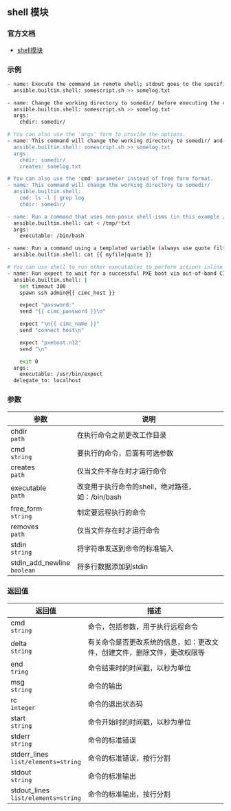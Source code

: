 ## shell 模块

### 官方文档
  - [shell模块](https://docs.ansible.com/ansible/latest/collections/ansible/builtin/shell_module.html)
  
### 示例
```bash
- name: Execute the command in remote shell; stdout goes to the specified file on the remote
  ansible.builtin.shell: somescript.sh >> somelog.txt

- name: Change the working directory to somedir/ before executing the command
  ansible.builtin.shell: somescript.sh >> somelog.txt
  args:
    chdir: somedir/

# You can also use the 'args' form to provide the options.
- name: This command will change the working directory to somedir/ and will only run when somedir/somelog.txt doesn't exist
  ansible.builtin.shell: somescript.sh >> somelog.txt
  args:
    chdir: somedir/
    creates: somelog.txt

# You can also use the 'cmd' parameter instead of free form format.
- name: This command will change the working directory to somedir/
  ansible.builtin.shell:
    cmd: ls -l | grep log
    chdir: somedir/

- name: Run a command that uses non-posix shell-isms (in this example /bin/sh doesn't handle redirection and wildcards together but bash does)
  ansible.builtin.shell: cat < /tmp/*txt
  args:
    executable: /bin/bash

- name: Run a command using a templated variable (always use quote filter to avoid injection)
  ansible.builtin.shell: cat {{ myfile|quote }}

# You can use shell to run other executables to perform actions inline
- name: Run expect to wait for a successful PXE boot via out-of-band CIMC
  ansible.builtin.shell: |
    set timeout 300
    spawn ssh admin@{{ cimc_host }}

    expect "password:"
    send "{{ cimc_password }}\n"

    expect "\n{{ cimc_name }}"
    send "connect host\n"

    expect "pxeboot.n12"
    send "\n"

    exit 0
  args:
    executable: /usr/bin/expect
  delegate_to: localhost
```

### 参数
| 参数              | 说明                              | 
|-----------------|---------------------------------|
| chdir <br> `path`| 在执行命令之前更改工作目录                   |
| cmd <br> `string`| 要执行的命令，后面有可选参数                  |
| creates <br> `path`| 仅当文件不存在时才运行命令                   |
| executable <br> `path`| 改变用于执行命令的shell，绝对路径，如：/bin/bash |
|free_form <br> `string`| 制定要远程执行的命令                      |
|removes <br> `path`| 仅当文件存在时才运行命令                    |
|stdin <br> `string`| 将字符串发送到命令的标准输入                  |
|stdin_add_newline <br> `boolean`| 将多行数据添加到stdin                   |

### 返回值
| 返回值                                      | 描述                              |
|------------------------------------------|---------------------------------|
| cmd <br> `string`                        | 命令，包括参数，用于执行远程命令|
| delta <br> `string`                      | 有关命令是否更改系统的信息，如：更改文件，创建文件，删除文件，更改权限等|
| end <br> `tring`                         | 命令结束时的时间戳，以秒为单位|
| msg <br> `string`                        | 命令的输出|
| rc <br> `integer`                        | 命令的退出状态码|
| start <br> `string`                      | 命令开始时的时间戳，以秒为单位|
| stderr <br> `string`                     | 命令的标准错误|
| stderr_lines <br> `list/elements=string` | 命令的标准错误，按行分割|
|stdout <br> `string`                     | 命令的标准输出|
|stdout_lines <br> `list/elements=string` | 命令的标准输出，按行分割|